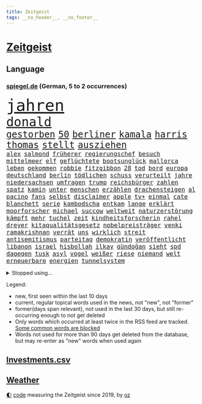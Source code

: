 ```yaml
---
title: Zeitgeist
tags: __no_header__, __no_footer__
---
```


# [Zeitgeist](https://oliz.io/zeitgeist/)

## Language

<h3><a href="https://www.spiegel.de" target="_blank">spiegel.de</a> (German, 5 to 2 occurrences)</h3>
<p style="font-family:monospace">
<span style="font-size:32pt"><a href="news_links.html#jahren" class="current">jahren</a></span>
<br>
<span style="font-size:25pt"><a href="news_links.html#donald" class="current">donald</a></span>
<br>
<span style="font-size:18pt"><a href="news_links.html#gestorben" class="current">gestorben</a></span>
<span style="font-size:18pt"><a href="news_links.html#50" class="current">50</a></span>
<span style="font-size:18pt"><a href="news_links.html#berliner" class="current">berliner</a></span>
<span style="font-size:18pt"><a href="news_links.html#kamala" class="current">kamala</a></span>
<span style="font-size:18pt"><a href="news_links.html#harris" class="current">harris</a></span>
<span style="font-size:18pt"><a href="news_links.html#thomas" class="current">thomas</a></span>
<span style="font-size:18pt"><a href="news_links.html#stellt" class="current">stellt</a></span>
<span style="font-size:18pt"><a href="news_links.html#ausziehen" class="new">ausziehen</a></span>
<br>
<span style="font-size:12pt"><a href="news_links.html#alex" class="current">alex</a></span>
<span style="font-size:12pt"><a href="news_links.html#salmond" class="new">salmond</a></span>
<span style="font-size:12pt"><a href="news_links.html#früherer" class="current">früherer</a></span>
<span style="font-size:12pt"><a href="news_links.html#regierungschef" class="current">regierungschef</a></span>
<span style="font-size:12pt"><a href="news_links.html#besuch" class="current">besuch</a></span>
<span style="font-size:12pt"><a href="news_links.html#mittelmeer" class="current">mittelmeer</a></span>
<span style="font-size:12pt"><a href="news_links.html#elf" class="current">elf</a></span>
<span style="font-size:12pt"><a href="news_links.html#geflüchtete" class="current">geflüchtete</a></span>
<span style="font-size:12pt"><a href="news_links.html#bootsunglück" class="current">bootsunglück</a></span>
<span style="font-size:12pt"><a href="news_links.html#mallorca" class="current">mallorca</a></span>
<span style="font-size:12pt"><a href="news_links.html#leben" class="current">leben</a></span>
<span style="font-size:12pt"><a href="news_links.html#gekommen" class="current">gekommen</a></span>
<span style="font-size:12pt"><a href="news_links.html#robbie" class="current">robbie</a></span>
<span style="font-size:12pt"><a href="news_links.html#fitzgibbon" class="new">fitzgibbon</a></span>
<span style="font-size:12pt"><a href="news_links.html#28" class="current">28</a></span>
<span style="font-size:12pt"><a href="news_links.html#tod" class="current">tod</a></span>
<span style="font-size:12pt"><a href="news_links.html#bord" class="current">bord</a></span>
<span style="font-size:12pt"><a href="news_links.html#europa" class="current">europa</a></span>
<span style="font-size:12pt"><a href="news_links.html#deutschland" class="current">deutschland</a></span>
<span style="font-size:12pt"><a href="news_links.html#berlin" class="current">berlin</a></span>
<span style="font-size:12pt"><a href="news_links.html#tödlichen" class="current">tödlichen</a></span>
<span style="font-size:12pt"><a href="news_links.html#schuss" class="current">schuss</a></span>
<span style="font-size:12pt"><a href="news_links.html#verurteilt" class="current">verurteilt</a></span>
<span style="font-size:12pt"><a href="news_links.html#jahre" class="current">jahre</a></span>
<span style="font-size:12pt"><a href="news_links.html#niedersachsen" class="current">niedersachsen</a></span>
<span style="font-size:12pt"><a href="news_links.html#umfragen" class="current">umfragen</a></span>
<span style="font-size:12pt"><a href="news_links.html#trump" class="current">trump</a></span>
<span style="font-size:12pt"><a href="news_links.html#reichsbürger" class="current">reichsbürger</a></span>
<span style="font-size:12pt"><a href="news_links.html#zahlen" class="current">zahlen</a></span>
<span style="font-size:12pt"><a href="news_links.html#spatz" class="new">spatz</a></span>
<span style="font-size:12pt"><a href="news_links.html#kamin" class="new">kamin</a></span>
<span style="font-size:12pt"><a href="news_links.html#unter" class="current">unter</a></span>
<span style="font-size:12pt"><a href="news_links.html#menschen" class="current">menschen</a></span>
<span style="font-size:12pt"><a href="news_links.html#erzählen" class="current">erzählen</a></span>
<span style="font-size:12pt"><a href="news_links.html#drachensteigen" class="new">drachensteigen</a></span>
<span style="font-size:12pt"><a href="news_links.html#al" class="current">al</a></span>
<span style="font-size:12pt"><a href="news_links.html#pacino" class="new">pacino</a></span>
<span style="font-size:12pt"><a href="news_links.html#fans" class="current">fans</a></span>
<span style="font-size:12pt"><a href="news_links.html#selbst" class="current">selbst</a></span>
<span style="font-size:12pt"><a href="news_links.html#disclaimer" class="new">disclaimer</a></span>
<span style="font-size:12pt"><a href="news_links.html#apple" class="current">apple</a></span>
<span style="font-size:12pt"><a href="news_links.html#tv+" class="new">tv+</a></span>
<span style="font-size:12pt"><a href="news_links.html#einmal" class="current">einmal</a></span>
<span style="font-size:12pt"><a href="news_links.html#cate" class="current">cate</a></span>
<span style="font-size:12pt"><a href="news_links.html#blanchett" class="current">blanchett</a></span>
<span style="font-size:12pt"><a href="news_links.html#serie" class="current">serie</a></span>
<span style="font-size:12pt"><a href="news_links.html#kambodscha" class="current">kambodscha</a></span>
<span style="font-size:12pt"><a href="news_links.html#entkam" class="current">entkam</a></span>
<span style="font-size:12pt"><a href="news_links.html#lange" class="current">lange</a></span>
<span style="font-size:12pt"><a href="news_links.html#erklärt" class="current">erklärt</a></span>
<span style="font-size:12pt"><a href="news_links.html#moorforscher" class="new">moorforscher</a></span>
<span style="font-size:12pt"><a href="news_links.html#michael" class="current">michael</a></span>
<span style="font-size:12pt"><a href="news_links.html#succow" class="new">succow</a></span>
<span style="font-size:12pt"><a href="news_links.html#weltweit" class="current">weltweit</a></span>
<span style="font-size:12pt"><a href="news_links.html#naturzerstörung" class="new">naturzerstörung</a></span>
<span style="font-size:12pt"><a href="news_links.html#kämpft" class="current">kämpft</a></span>
<span style="font-size:12pt"><a href="news_links.html#mehr" class="current">mehr</a></span>
<span style="font-size:12pt"><a href="news_links.html#tuchel" class="new">tuchel</a></span>
<span style="font-size:12pt"><a href="news_links.html#zeit" class="current">zeit</a></span>
<span style="font-size:12pt"><a href="news_links.html#kindheitsforscherin" class="new">kindheitsforscherin</a></span>
<span style="font-size:12pt"><a href="news_links.html#rahel" class="new">rahel</a></span>
<span style="font-size:12pt"><a href="news_links.html#dreyer" class="current">dreyer</a></span>
<span style="font-size:12pt"><a href="news_links.html#kitaqualitätsgesetz" class="new">kitaqualitätsgesetz</a></span>
<span style="font-size:12pt"><a href="news_links.html#nobelpreisträger" class="new">nobelpreisträger</a></span>
<span style="font-size:12pt"><a href="news_links.html#venki" class="new">venki</a></span>
<span style="font-size:12pt"><a href="news_links.html#ramakrishnan" class="new">ramakrishnan</a></span>
<span style="font-size:12pt"><a href="news_links.html#verrät" class="current">verrät</a></span>
<span style="font-size:12pt"><a href="news_links.html#uns" class="current">uns</a></span>
<span style="font-size:12pt"><a href="news_links.html#wirklich" class="current">wirklich</a></span>
<span style="font-size:12pt"><a href="news_links.html#streit" class="current">streit</a></span>
<span style="font-size:12pt"><a href="news_links.html#antisemitismus" class="current">antisemitismus</a></span>
<span style="font-size:12pt"><a href="news_links.html#parteitag" class="current">parteitag</a></span>
<span style="font-size:12pt"><a href="news_links.html#demokratin" class="current">demokratin</a></span>
<span style="font-size:12pt"><a href="news_links.html#veröffentlicht" class="current">veröffentlicht</a></span>
<span style="font-size:12pt"><a href="news_links.html#libanon" class="current">libanon</a></span>
<span style="font-size:12pt"><a href="news_links.html#israel" class="current">israel</a></span>
<span style="font-size:12pt"><a href="news_links.html#hisbollah" class="current">hisbollah</a></span>
<span style="font-size:12pt"><a href="news_links.html#i̇lkay" class="current">i̇lkay</a></span>
<span style="font-size:12pt"><a href="news_links.html#gündoğan" class="current">gündoğan</a></span>
<span style="font-size:12pt"><a href="news_links.html#sieht" class="current">sieht</a></span>
<span style="font-size:12pt"><a href="news_links.html#spd" class="current">spd</a></span>
<span style="font-size:12pt"><a href="news_links.html#dagegen" class="current">dagegen</a></span>
<span style="font-size:12pt"><a href="news_links.html#tusk" class="current">tusk</a></span>
<span style="font-size:12pt"><a href="news_links.html#asyl" class="current">asyl</a></span>
<span style="font-size:12pt"><a href="news_links.html#vogel" class="current">vogel</a></span>
<span style="font-size:12pt"><a href="news_links.html#weißer" class="current">weißer</a></span>
<span style="font-size:12pt"><a href="news_links.html#riese" class="current">riese</a></span>
<span style="font-size:12pt"><a href="news_links.html#niemand" class="current">niemand</a></span>
<span style="font-size:12pt"><a href="news_links.html#welt" class="current">welt</a></span>
<span style="font-size:12pt"><a href="news_links.html#erneuerbare" class="current">erneuerbare</a></span>
<span style="font-size:12pt"><a href="news_links.html#energien" class="current">energien</a></span>
<span style="font-size:12pt"><a href="news_links.html#tunnelsystem" class="new">tunnelsystem</a></span>
</p>
<details>
<summary>Stopped using...</summary>
<p class="former" style="font-size:12pt">
beispiel(1451) beschreibt(1451) schlagen(1451) aufmerksamkeit(1450) beobachtet(1450) gesunken(1450) leichter(1450) material(1450) statement(1450) summe(1450) usaußenminister(1450) gewissen(1449) plus(1449) entschuldigt(1448) erklärte(1448) scheinen(1448) sonne(1448) überall(1448) arbeitete(1447) bereit(1447) entwurf(1447) geboren(1447) schaden(1447) eis(1446) gezogen(1446) ausländische(1445) konservativen(1445) polens(1445) stets(1445) beschluss(1444) finale(1444) gastgeber(1444) kündigte(1444) nazis(1444) pocht(1444) pressestimmen(1444) regel(1444) vorübergehend(1444) xi(1444) institut(1443) obama(1443) trend(1443) warf(1443) anbieten(1442) internationaler(1442) investitionen(1442) räumen(1442) debakel(1441) ifoinstitut(1441) lieben(1441) aufruf(1440) ausnahmen(1439) erkrankung(1438) halbfinale(1438) infrage(1438) versprochen(1438) abstand(1437) starker(1437) anlass(1436) freiburg(1436) frust(1436) leid(1436) 27(1435) meinem(1435) schwanger(1435) verbreiten(1435) berät(1434) produzieren(1434) stieg(1434) körperverletzung(1431) 3000(1430) 45(1430) gesamten(1430) projekt(1430) mission(1429) begriff(1428) bundesgerichtshof(1428) beschlagnahmt(1427) gesetze(1427) jüngere(1427) presse(1427) küstenwache(1426) tür(1426) ministerium(1425) empfängt(1424) herz(1424) insassen(1424) teilnahme(1422) eigenes(1421) behalten(1420) einschätzung(1418) papier(1418) auseinandersetzung(1416) nasa(1415) retter(1412) bangen(1408) katharina(1408) erhöhung(1407) einfache(1376) leiter(1368) heidelberg(1357) umbau(1346) langjährige(1339) milliardär(1337) panzer(1317) zusammenbruch(1311) lahm(1274) kolumbien(1201) vorsicht(1200) truppe(1184) gewohnt(1122) haushalt(1119) dokumentiert(1093) älteste(1081) beider(1078) empfehlen(1072) rhein(1065) schülerin(1049) schärfere(1038) diskussionen(1020) buschmann(1013) gerichte(984) verweist(975) afrikanischen(965) lohnen(962) positiven(957) abschaffung(952) aufhören(950) triumphiert(943) hochrangigen(924) herzen(919) eingetroffen(918) jack(886) vermisster(881) hammer(874) hitze(865) debattiert(849) tierschützer(842) schwimmen(821) partnerin(817) fassungslos(809) erlegen(805) usrepublikaner(802) nation(781) pleiten(770) wünsche(767) lebenslange(766) farben(756) antarktis(755) zurückkehren(753) gerechtfertigt(748) francisco(736) senioren(735) stemmen(733) grenzgebiet(722) deuten(713) razzien(709) freundschaft(708) schönheit(701) autohersteller(700) operiert(699) geschmack(694) aussichten(686) düster(677) gekostet(664) check(661) roland(660) haftbefehl(658) hauses(658) mächtige(655) gesagt(651) regierende(647) heimische(637) praxis(633) venedig(632) mythos(627) geschwister(623) aussieht(620) christdemokraten(617) landwirte(614) wasserstoff(614) 52(613) flaschen(611) freier(611) weimar(606) technologie(603) schweres(592) außergewöhnlich(582) influencer(582) toll(581) merklich(580) wahlsieger(580) wegner(576) darmstadt(573) beigetragen(570) wurzeln(570) gewartet(561) höcke(555) gen(554) hauptrolle(548) emotionen(542) boomt(539) linkspartei(537) veröffentlichte(528) stuft(524) samuel(521) tickets(520) wärmepumpe(519) arbeiter(509) versehentlich(509) genießen(503) küche(501) gelernt(499) iphones(497) mühe(496) motto(495) partien(489) bundeshaushalt(487) staats(483) open(480) sächsischen(475) 77(472) gegners(471) zahlungen(471) schlucht(469) umzusetzen(465) schuldenbremse(464) spahn(463) busfahrer(459) einbringen(457) stellvertretende(455) benachteiligt(454) lieferten(454) milliardenschweren(452) saßen(445) clemens(443) besiegen(439) essener(439) schmidt(439) atlanta(437) vormittag(433) iphone(429) islamistische(428) stützen(428) ausbeutung(423) sechsstellige(423) niemanden(405) genossen(403) us(401) jüdisches(399) verkehrsunfall(399) hartes(397) nordkoreas(396) antonio(392) 03(391) goldenen(391) bedauert(386) mittelfeld(382) errungen(381) generalbundesanwalt(380) jugendstrafe(378) reformiert(374) qualifikation(372) unschuldig(372) milliardenhilfen(369) düsteren(367) nagel(364) kimmich(362) königshaus(362) franzosen(361) 43(359) verschickt(359) gemüse(358) management(357) regelungen(352) taugen(350) mars(348) absicht(342) bundes(336) migrationshintergrund(335) reagierten(334) sommerspiele(333) einfachen(328) israelisches(328) menschenrechte(327) gdl(319) reederei(318) abschiebung(315) einheitliche(315) sprecherin(314) überdenken(314) db(313) ampelpartner(309) ernsthafte(309) claus(308) rechtlich(308) weselsky(308) emma(307) lernte(307) haderte(304) kündigungen(302) besorgniserregend(300) bot(294) genehmigung(292) 18jährige(291) leise(291) gesichter(290) erleichterung(287) mindestlohn(287) 93(286) straftäter(286) ausgewählt(284) positives(284) verschüttet(284) station(281) anhebung(280) uganda(280) zeitalter(280) buchempfehlungen(279) einsparungen(279) verschwörungstheorien(278) erfuhr(275) ermittlungsverfahren(275) angeklagten(274) omas(274) onlinehändler(274) eilantrag(271) giftige(270) grundgesetz(270) hektar(270) hungern(269) viertelfinale(268) vorliegt(266) temu(265) mögen(263) statistischem(262) high(261) sendet(259) präsentierte(258) absatz(257) hollywoods(257) melanie(257) nvidia(257) gründet(255) wettkampf(255) barack(253) wüten(253) niedersachsens(252) topfavorit(252) australischer(250) premierministerin(249) privates(249) audi(248) mona(247) roboter(247) bauernproteste(244) indes(244) weltstar(243) route(242) kinos(241) bauch(239) festivals(238) substanz(237) go(234) scheidet(233) kontroversen(232) lamar(232) hab(231) hauptdarstellerin(231) erleichtert(229) inakzeptabel(228) jagt(228) 160(227) lutz(227) stellung(227) lebenslang(225) verprügelt(225) fressen(224) bucht(223) minderjährigen(223) jena(222) trick(221) 64(220) emojis(217) weichen(217) obst(216) gelegene(215) kanzlerin(215) klärt(214) vermittler(213) huawei(212) eingefangen(211) regimes(211) schwerverletzte(211) apples(210) ausmacht(210) raf(210) zoo(210) usmedien(209) magnus(208) oberpfalz(208) bedankt(207) planung(205) schweigegeldprozess(205) selbstverständlich(204) vorlieben(203) biss(202) erwirken(202) schreibtisch(202) schwimmer(202) frauenanteil(201) abtreibungen(200) katy(200) msc(200) eindeutig(198) wildtiere(197) chiphersteller(196) vergleichbar(196) füße(195) schwerem(195) verbraucherpreise(195) verurteilter(194) aktualisiert(193) überlassen(193) erfolgreicher(191) filmset(191) lautete(191) hafens(190) mongolei(190) georg(189) athletin(186) dokumentation(186) erfreut(186) zucker(186) flüchtlingen(185) jünger(185) raffinerie(185) schulter(184) zwangsversteigerung(184) bodo(180) stemmt(180) vermont(180) justizministerin(179) studien(177) 20jähriger(175) carlsen(175) ermutigt(175) milliardengeschäft(175) zusätzlichen(175) don(174) ressourcen(174) school(174) harmlosen(173) sammlung(173) thyssenkrupp(173) afghanische(172) balkon(171) billionen(171) herausgesucht(171) iga(171) usjustiz(171) świątek(171) köpfe(170) staatschefs(170) ernannt(168) fußballbund(168) irreführende(168) cafés(167) verrat(165) einschränken(164) straßenbahn(164) verhört(164) arbeitszeit(163) iraner(163) leuten(163) abgeschoben(162) frauenfußball(162) testspiel(162) gesammelt(161) ultraorthodoxe(160) wout(160) häufen(158) längste(157) pelosi(157) schlau(157) unterstützte(157) ausgeweitet(156) behoben(156) zeilen(156) einflussreichsten(155) verlobung(155) handwerk(154) engel(153) breitet(152) giftig(151) sportwetten(151) toxischen(151) children(150) gemalt(150) save(150) vereinbaren(150) flair(148) stahl(148) telekom(148) schwimmbad(147) umweltschützer(146) wohnungsnot(146) feuern(145) herd(145) privater(145) wohnungslose(145) kryptowährung(143) likes(143) worüber(143) menschheit(142) bergab(141) salvador(141) eskalieren(140) heiße(140) fti(139) kultusministerkonferenz(139) 1400(138) marvin(138) rechtspopulismus(138) automaten(137) dicke(137) landeten(137) übermittelt(137) friedenskonferenz(136) videobeweis(136) hipp(135) massentourismus(135) vorfalls(135) zugspitze(135) unversöhnlich(132) stärkere(131) befriedigend(130) var(130) verschärfung(130) plagen(129) vergangenem(129) bangladesch(128) entgangen(128) erarbeitet(127) faust(127) geiseldeal(127) schärferen(127) wider(127) gemessen(126) indopazifik(126) islamismus(126) marcus(126) sechsjährigen(126) heimatmarkt(125) versunkene(125) afrikanische(124) fernost(124) kendrick(124) sternschnuppen(124) polizeiliche(123) babbel(122) bilden(121) kanzlerschaft(121) kanzelt(120) 17jährige(119) korrekt(119) aufbauen(118) aufsteigen(118) griechischen(118) heikel(118) lugner(118) schutzsuchende(118) steven(118) angespannte(117) beißt(117) paradies(117) siedlungen(117) unbekleidet(117) entsprechend(116) triathlon(116) funktionär(115) teurere(113) scharfen(112) schauspielers(112) sexualstraftäter(112) staatsbesuch(112) zahlung(112) basel(111) brandgefahr(111) bürgerschaft(111) clooney(111) extremwetter(111) feinde(110) grand(109) polizeigewalt(109) bahnlogistiktochter(108) schlägerei(108) beladener(107) epidemie(107) solch(107) supreme(107) 42jähriger(106) hunter(106) pony(106) rechenschaft(106) unterbrechen(106) erdrutsch(105) filmfest(105) hartnäckig(105) neuestes(105) potenziell(105) sommerpause(105) zurückzahlen(105) johnny(104) löwen(104) vernichtendes(104) 25jährige(103) gefüllte(103) gegenspieler(103) krawallen(103) frisst(102) medwedew(102) parteimitglieder(102) kubitschek(101) rückte(101) schultz(101) eishockeyprofi(100) außenseiter(99) bürgerinnen(98) 32jährige(97) bleibe(97) waldbrand(97) bezahlbare(96) verabschiedete(96) verlegung(96) verlorenen(96) glaubwürdigkeit(95) hafenstadt(95) strauchelnde(95) 128(94) nachträglich(94) opa(94) vorkehrungen(94) achtelfinale(92) brad(92) füllkrug(92) niclas(92) pitt(92) wahlkampfs(92) alliierten(91) flugzeugabsturz(91) intelligence(91) liedern(91) reisekonzern(91) steuererleichterungen(91) tatsächliche(91) zwangsversteigert(91) beliebten(90) gegnerin(90) klatschen(90) konto(90) martha(90) pakistaner(90) patientinnen(90) retteten(90) ruine(90) toben(90) beinahekatastrophe(89) blind(89) eingeläutet(89) fehlerhafte(89) kaputte(89) klimafreundlicher(89) kontinent(89) medaille(89) noa(89) argentinier(88) brat(88) briefwahlstimmen(88) charli(88) danke(88) gefangen(88) klassik(88) ruf(88) vorsichtig(88) xcx(88) almuth(87) artgenossen(87) industriestandort(87) medaillen(87) privatsache(87) schult(87) surrealen(87) bullock(86) delikatessen(86) entschädigt(86) etatentwurf(86) familiengeschichte(86) theodor(86) umgesetzt(86) uspräsidentensohn(86) verlobt(86) wahlzettel(86) 900(85) cathy(85) hochumstritten(85) kuschelt(85) transfer(85) verletze(85) aufrecht(84) falschmeldungen(84) itsysteme(84) jusochef(84) kroatien(84) stecker(84) türmer(84) standorten(83) widersprüche(83) wildbahn(83) 2200(82) gewaltvorwürfen(82) koeman(82) menschenhandels(82) portionen(82) ronald(82) abzuschieben(81) bergtour(81) filmte(81) kifunktionen(81) mate(81) satellitenbildern(81) sichtbare(81) vergewaltigte(81) westküste(81) wiegt(81) einpacken(80) friedensplan(80) miene(80) oberleitungen(80) parat(80) firmenpleiten(79) königliche(79) neubaur(79) taxifahrer(79) wildnis(79) bbcbericht(78) meldeten(78) sensation(78) studierte(78) abriss(77) dfbauswahl(77) fantasien(77) geschäftsmodell(77) haushaltsentwurf(77) liebte(77) publik(77) surferin(77) unausweichlich(77) vermutung(77) wasserschutzpolizei(77) draisaitl(76) edmonton(76) emeuphorie(76) neuzulassungen(76) oilers(76) schnaps(76) ussoldaten(76) verfassungsrechtler(76) abstruse(75) arts(75) auftritten(75) filmfestival(75) pragmatiker(75) spiegeldokumentation(75) ikonische(74) mitteilung(74) währte(74) doppelte(73) lokomotivführer(73) gesundheitsbehörde(72) handelfmeter(72) überprüft(72) comedians(71) einzudämmen(71) folgenschwerer(71) heimwm(71) nationalgericht(71) vorgezogen(71) 41(70) ausreisen(70) bauernpräsident(70) einheimischen(70) ernstvolker(70) rukwied(70) trauerfeier(70) trauma(70) untergrund(70) 49euroticket(69) berührung(69) externe(69) freigelassen(69) ministeriumsmitarbeiter(69) nationalistischer(69) sondersitzung(69) annen(68) auszugeben(68) eiszeit(68) gesamtführung(68) richtungen(68) selbstzweifel(68) spielführer(68) startrampen(68) unbemannten(68) backen(67) erklärt’s(67) ernährten(67) eröffneten(67) kaliforniens(67) pflanzenarten(67) pieper(67) prozesses(67) kriselnde(66) menschenhandel(66) rekonstruiert(66) tate(66) gewürgt(65) luxusautos(65) oberhaupt(65) rettungshubschrauber(65) schwarzrotgold(65) sparkasse(65) äußersten(65) ernennung(64) flugzeugen(64) grünem(64) inside(64) izmir(64) wunderkind(64) 14jähriger(63) badmintonspieler(63) berechnen(63) gloria(63) kriegstreiber(63) lokführergewerkschaft(63) rekordvertrag(63) thurn(63) tribüne(63) viereck(63) verschärfungen(62) wölfe(62) auslaufmodell(61) einzelzeitfahren(61) gallagher(61) nationalisten(61) noel(61) spaziergänger(61) age(60) dunham(60) effekte(60) finanzministerin(60) nationalpark(60) überlastung(60) aufschlag(59) bekennen(59) erhob(59) giacomo(59) merken(59) unterfangen(59) buchholz(58) feststellen(58) gejubelt(58) verstorben(58) beriet(57) bordell(57) elsässer(57) entworfen(57) konkret(57) primož(57) roglič(57) aufgezeichnet(56) craig(56) gags(56) schwimmt(56) sommerferien(56) daniil(55) flugtaxis(55) gruppierung(55) hilfsmittel(55) ovations(55) standing(55) zauber(55) 1995(54) adele(54) berechnet(54) erweist(54) lektüre(54) papenburg(54) shogun(54) vulkane(54) werken(54) attentate(53) berchtesgaden(53) dreifache(53) grandslamturnieren(53) großartiges(53) konsistenz(53) verfassungsklage(53) boulevardzeitung(52) bruce(52) landtage(52) schert(52) staatskonzern(52) vorletzte(52) guide(51) invasive(51) p(51) sportwagenbauer(51) suchmaschine(51) verbrennerverbot(51) vereinbarung(51) aaron(50) agiert(50) jones(50) natalie(50) philadelphia(50) rbb(50) stechen(50) tönen(50) verzweifelt(50) aschaffenburg(49) bitteren(49) frontal(49) karriereberaterin(49) ausreichend(48) babynahrungshersteller(48) einhörner(48) gastiert(48) mathias(48) aufzuhören(47) datum(47) ehemanns(47) herausfordert(47) nachwirkungen(47) schadstoffe(47) schwangerschaftsabbrüchen(47) thailändischen(47) übergangsregierung(47) anhängerinnen(46) beifall(46) entschuldigte(46) forscherinnen(46) isoliertes(46) klappen(46) lwiw(46) mashco(46) outlaws(46) piro(46) unkontaktiertes(46) verdreifacht(46) winterkorn(46) ausweisung(45) medienkonsum(45) pflegefachkraft(45) videoanalyse(45) breakdance(44) britin(44) dmytro(44) erneuter(44) hinterbliebenen(44) kuleba(44) olympiasiegerin(44) rivalisierende(44) rückruf(44) caroline(43) höchststrafe(43) djane(42) gemeinsamkeiten(42) kürzungen(42) matt(42) radstar(42) unerträglich(42) delta(41) fahrlehrer(41) zuschießen(41) 27jährige(40) brocken(40) euabgeordnete(40) gestaltet(40) o’connor(40) sportschützen(40) swifties(40) verzögert(40) weltranglistenersten(40) geschmeidig(39) kehrte(39) mehrtägigen(39) musikstars(39) olympisches(39) paralympics(39) tierpflegerin(39) betriebsrat(38) hans(38) pilgern(38) sonnenschein(38) säbelfechter(38) beistand(37) besitz(37) eigens(37) gigantischer(37) inhaftierten(37) sicherer(37) dopingkontroverse(36) elena(36) englisch(36) erschütterten(36) geschnappt(36) highlight(36) my(36) newcomer(36) telegramgründer(36) abdel(35) fattah(35) natürlichen(35) zehnten(35) japankäfer(34) sachsenwahl(34) sternerestaurant(34) 26jährigen(33) bezweifelt(33) bronzemedaille(33) börsenwert(33) eingeschlossen(33) entführer(33) ergangen(33) megaevent(33) mendes(33) proiranischer(33) rampenlicht(33) seltsamer(33) silbermedaille(33) belgrad(32) hessische(32) investments(32) manipulierte(32) siedlung(32) zufahrt(32) 100metersprint(31) auslandsjahr(31) boeings(31) entlassungen(31) podcaster(31) stritt(31) 61jähriger(30) bezug(30) dankte(30) einzelfall(30) flugtaxihersteller(30) gerammt(30) großbrand(30) landesweit(30) läuferin(30) rudereiner(30) sparpläne(30) uspräsidentschaftswahl(30) ausgrabungen(29) curtis(29) einhalt(29) konfrontationskurs(29) mund(29) neumann(29) preissteigerungen(29) unverhohlen(29) aufrufe(28) eigenheimbesitzer(28) geschädigt(28) heart(28) parken(28) vorhanden(28) zusammengestellt(28) übertroffen(28) faltbaren(27) heikles(27) nämlich(27) stabiles(27) borkum(26) gebremst(26) issa(26) niederländischer(26) rafterroristen(26) monarchen(25) sibirien(25) variante(25) verbannt(25) abgewickelt(24) boulevardpresse(24) hochzeitsgesellschaft(24) plante(24) alarmierende(23) ehlers(23) gorilla(23) nullrunde(23) restrukturierung(23) strafmaß(23) unfallstelle(23) container(22) eingeschleust(22) erodiert(22) grünes(22) menschenmenge(22) selbstbewusstsein(22) sternschnuppenschauer(22) straubing(22) zurecht(22) anästhesisten(21) bildungspolitik(21) brasilianischen(21) bundesverkehrsminister(21) etablierten(21) harrys(21) harz(21) hauch(21) schlagersängerin(21) stromversorgung(21) vinícius(21) zahnarztpraxis(21) ablesen(20) rollfeld(20) rückten(20) seen(20) straubinger(20) verscharrt(20) verzückte(20) vorantreiben(20) weltrangliste(20) herzkreislauferkrankungen(19) sexualdelikt(19) sofa(19) spürbare(19) zügig(19) geendet(18) geschaffen(18) lehramt(18) perfekter(18) schnappt(18) springsteen(18) tolle(18) ulrike(18) aryna(17) blicke(17) gedenkstätte(17) sabalenka(17) schrillen(17) kinderwunsch(16) positiver(16) sandhausen(16) schwedt(16) schwersten(16) vormonat(16) werbepartner(16) widersprüchlich(16) abgeschobene(15) bergung(15) braunbären(15) delegierten(15) eingeschläfert(15) landesverbände(15) begriffe(14) haider(14) rezepte(14) silvia(14) beendigung(13) differenzen(13) geküsst(13) internationalem(13) landesverband(13) makel(13) milliardenschwere(13) sportlern(13) weltrekordhalter(13) winkt(13) wohnheim(13) badegäste(12) banner(12) einfahrt(12) messergewalt(12) messerkriminalität(12) universum(12) weltgrößte(12) armand(11) army(11) duplantis(11) einzelnen(11) flüchtlingspolitik(11) fremdenfeindlichkeit(11) gegenden(11) kzgedenkstätte(11) oasis(11) paralympischen(11) stripes(11) überfällig(11)
</p>
</details>
<p>Legend:
<ul>
<li><span class="new">new</span>, first seen within the last 10 days</li>
<li><span class="current">current</span>, regular topical words used in the news, not "new", not "former"</li>
<li><span class="former">former(days span relevant)</span>, not used in the last 30 days, but still re-occurring enough to not get deleted</li>
<li>Only words which occurred at least twice in the RSS feed are tracked. <a href="language/filters.py">Some common words are blocked</a></li>
<li>Words not used for more than 90 days get deleted from the database, but may re-enter as "new" words when used again</li>
</ul>
</p>

## [Investments](investments.html)[.csv](investments.csv)

## [Weather](weather.html)

<footer>
<a href="javascript:toggleTheme()" class="nav">🌓</a>
<a href="https://github.com/ooz/zeitgeist">code</a> measuring the Zeitgeist since 2019, by <a href="https://oliz.io">oz</a>
</footer>
